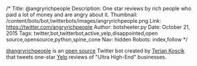 /*
Title: @angryrichpeople
Description: One star reviews by rich people who paid a lot of money and are angry about it. 
Thumbnail: /content/bots/bot,twitterbots/images/angryrichpeople.png
Link: https://twitter.com/angryrichpeople
Author: botsheeter.py
Date: October 21, 2015
Tags: twitter,bot,twitterbot,active,yelp,disappointed,open source,opensource,python,spine_cone
Nav: hidden
Robots: index,follow
*/

[@angryrichpeople](https://twitter.com/angryrichpeople) is an [open source](https://github.com/tpinecone/angry_rich_people) Twitter bot created by [Terian Koscik](https://twitter.com/spine_cone) that tweets one-star [Yelp](http://www.yelp.com/) reviews of "Ultra High-End" businesses.
